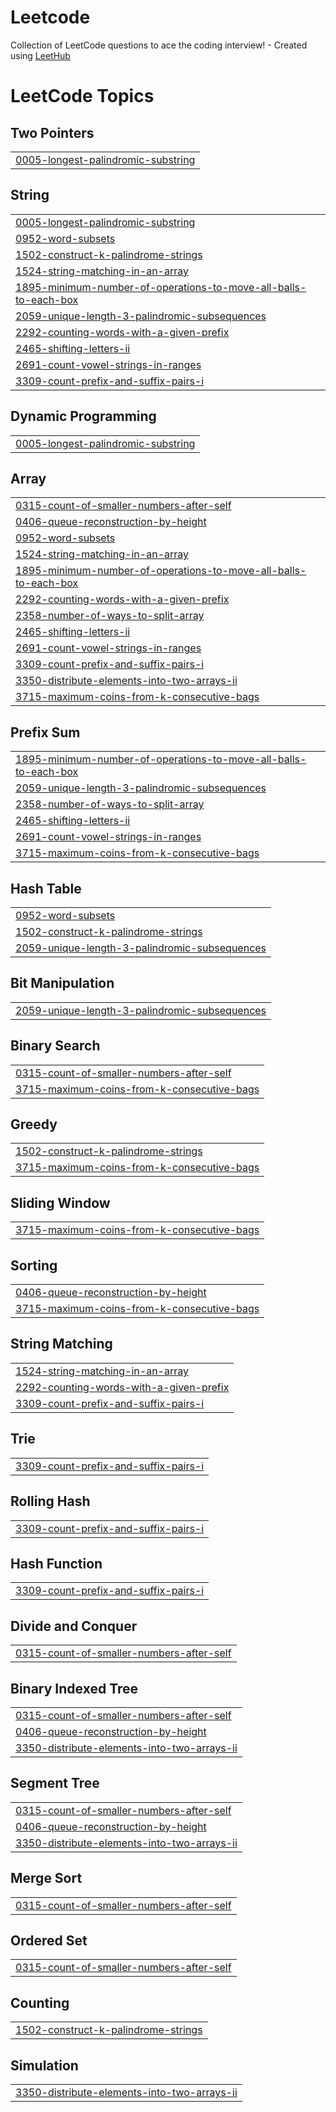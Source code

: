 # Leetcode
Collection of LeetCode questions to ace the coding interview! - Created using [LeetHub](https://github.com/QasimWani/LeetHub)

<!---LeetCode Topics Start-->
# LeetCode Topics
## Two Pointers
|  |
| ------- |
| [0005-longest-palindromic-substring](https://github.com/Sire-Arman/Leetcode/tree/master/0005-longest-palindromic-substring) |
## String
|  |
| ------- |
| [0005-longest-palindromic-substring](https://github.com/Sire-Arman/Leetcode/tree/master/0005-longest-palindromic-substring) |
| [0952-word-subsets](https://github.com/Sire-Arman/Leetcode/tree/master/0952-word-subsets) |
| [1502-construct-k-palindrome-strings](https://github.com/Sire-Arman/Leetcode/tree/master/1502-construct-k-palindrome-strings) |
| [1524-string-matching-in-an-array](https://github.com/Sire-Arman/Leetcode/tree/master/1524-string-matching-in-an-array) |
| [1895-minimum-number-of-operations-to-move-all-balls-to-each-box](https://github.com/Sire-Arman/Leetcode/tree/master/1895-minimum-number-of-operations-to-move-all-balls-to-each-box) |
| [2059-unique-length-3-palindromic-subsequences](https://github.com/Sire-Arman/Leetcode/tree/master/2059-unique-length-3-palindromic-subsequences) |
| [2292-counting-words-with-a-given-prefix](https://github.com/Sire-Arman/Leetcode/tree/master/2292-counting-words-with-a-given-prefix) |
| [2465-shifting-letters-ii](https://github.com/Sire-Arman/Leetcode/tree/master/2465-shifting-letters-ii) |
| [2691-count-vowel-strings-in-ranges](https://github.com/Sire-Arman/Leetcode/tree/master/2691-count-vowel-strings-in-ranges) |
| [3309-count-prefix-and-suffix-pairs-i](https://github.com/Sire-Arman/Leetcode/tree/master/3309-count-prefix-and-suffix-pairs-i) |
## Dynamic Programming
|  |
| ------- |
| [0005-longest-palindromic-substring](https://github.com/Sire-Arman/Leetcode/tree/master/0005-longest-palindromic-substring) |
## Array
|  |
| ------- |
| [0315-count-of-smaller-numbers-after-self](https://github.com/Sire-Arman/Leetcode/tree/master/0315-count-of-smaller-numbers-after-self) |
| [0406-queue-reconstruction-by-height](https://github.com/Sire-Arman/Leetcode/tree/master/0406-queue-reconstruction-by-height) |
| [0952-word-subsets](https://github.com/Sire-Arman/Leetcode/tree/master/0952-word-subsets) |
| [1524-string-matching-in-an-array](https://github.com/Sire-Arman/Leetcode/tree/master/1524-string-matching-in-an-array) |
| [1895-minimum-number-of-operations-to-move-all-balls-to-each-box](https://github.com/Sire-Arman/Leetcode/tree/master/1895-minimum-number-of-operations-to-move-all-balls-to-each-box) |
| [2292-counting-words-with-a-given-prefix](https://github.com/Sire-Arman/Leetcode/tree/master/2292-counting-words-with-a-given-prefix) |
| [2358-number-of-ways-to-split-array](https://github.com/Sire-Arman/Leetcode/tree/master/2358-number-of-ways-to-split-array) |
| [2465-shifting-letters-ii](https://github.com/Sire-Arman/Leetcode/tree/master/2465-shifting-letters-ii) |
| [2691-count-vowel-strings-in-ranges](https://github.com/Sire-Arman/Leetcode/tree/master/2691-count-vowel-strings-in-ranges) |
| [3309-count-prefix-and-suffix-pairs-i](https://github.com/Sire-Arman/Leetcode/tree/master/3309-count-prefix-and-suffix-pairs-i) |
| [3350-distribute-elements-into-two-arrays-ii](https://github.com/Sire-Arman/Leetcode/tree/master/3350-distribute-elements-into-two-arrays-ii) |
| [3715-maximum-coins-from-k-consecutive-bags](https://github.com/Sire-Arman/Leetcode/tree/master/3715-maximum-coins-from-k-consecutive-bags) |
## Prefix Sum
|  |
| ------- |
| [1895-minimum-number-of-operations-to-move-all-balls-to-each-box](https://github.com/Sire-Arman/Leetcode/tree/master/1895-minimum-number-of-operations-to-move-all-balls-to-each-box) |
| [2059-unique-length-3-palindromic-subsequences](https://github.com/Sire-Arman/Leetcode/tree/master/2059-unique-length-3-palindromic-subsequences) |
| [2358-number-of-ways-to-split-array](https://github.com/Sire-Arman/Leetcode/tree/master/2358-number-of-ways-to-split-array) |
| [2465-shifting-letters-ii](https://github.com/Sire-Arman/Leetcode/tree/master/2465-shifting-letters-ii) |
| [2691-count-vowel-strings-in-ranges](https://github.com/Sire-Arman/Leetcode/tree/master/2691-count-vowel-strings-in-ranges) |
| [3715-maximum-coins-from-k-consecutive-bags](https://github.com/Sire-Arman/Leetcode/tree/master/3715-maximum-coins-from-k-consecutive-bags) |
## Hash Table
|  |
| ------- |
| [0952-word-subsets](https://github.com/Sire-Arman/Leetcode/tree/master/0952-word-subsets) |
| [1502-construct-k-palindrome-strings](https://github.com/Sire-Arman/Leetcode/tree/master/1502-construct-k-palindrome-strings) |
| [2059-unique-length-3-palindromic-subsequences](https://github.com/Sire-Arman/Leetcode/tree/master/2059-unique-length-3-palindromic-subsequences) |
## Bit Manipulation
|  |
| ------- |
| [2059-unique-length-3-palindromic-subsequences](https://github.com/Sire-Arman/Leetcode/tree/master/2059-unique-length-3-palindromic-subsequences) |
## Binary Search
|  |
| ------- |
| [0315-count-of-smaller-numbers-after-self](https://github.com/Sire-Arman/Leetcode/tree/master/0315-count-of-smaller-numbers-after-self) |
| [3715-maximum-coins-from-k-consecutive-bags](https://github.com/Sire-Arman/Leetcode/tree/master/3715-maximum-coins-from-k-consecutive-bags) |
## Greedy
|  |
| ------- |
| [1502-construct-k-palindrome-strings](https://github.com/Sire-Arman/Leetcode/tree/master/1502-construct-k-palindrome-strings) |
| [3715-maximum-coins-from-k-consecutive-bags](https://github.com/Sire-Arman/Leetcode/tree/master/3715-maximum-coins-from-k-consecutive-bags) |
## Sliding Window
|  |
| ------- |
| [3715-maximum-coins-from-k-consecutive-bags](https://github.com/Sire-Arman/Leetcode/tree/master/3715-maximum-coins-from-k-consecutive-bags) |
## Sorting
|  |
| ------- |
| [0406-queue-reconstruction-by-height](https://github.com/Sire-Arman/Leetcode/tree/master/0406-queue-reconstruction-by-height) |
| [3715-maximum-coins-from-k-consecutive-bags](https://github.com/Sire-Arman/Leetcode/tree/master/3715-maximum-coins-from-k-consecutive-bags) |
## String Matching
|  |
| ------- |
| [1524-string-matching-in-an-array](https://github.com/Sire-Arman/Leetcode/tree/master/1524-string-matching-in-an-array) |
| [2292-counting-words-with-a-given-prefix](https://github.com/Sire-Arman/Leetcode/tree/master/2292-counting-words-with-a-given-prefix) |
| [3309-count-prefix-and-suffix-pairs-i](https://github.com/Sire-Arman/Leetcode/tree/master/3309-count-prefix-and-suffix-pairs-i) |
## Trie
|  |
| ------- |
| [3309-count-prefix-and-suffix-pairs-i](https://github.com/Sire-Arman/Leetcode/tree/master/3309-count-prefix-and-suffix-pairs-i) |
## Rolling Hash
|  |
| ------- |
| [3309-count-prefix-and-suffix-pairs-i](https://github.com/Sire-Arman/Leetcode/tree/master/3309-count-prefix-and-suffix-pairs-i) |
## Hash Function
|  |
| ------- |
| [3309-count-prefix-and-suffix-pairs-i](https://github.com/Sire-Arman/Leetcode/tree/master/3309-count-prefix-and-suffix-pairs-i) |
## Divide and Conquer
|  |
| ------- |
| [0315-count-of-smaller-numbers-after-self](https://github.com/Sire-Arman/Leetcode/tree/master/0315-count-of-smaller-numbers-after-self) |
## Binary Indexed Tree
|  |
| ------- |
| [0315-count-of-smaller-numbers-after-self](https://github.com/Sire-Arman/Leetcode/tree/master/0315-count-of-smaller-numbers-after-self) |
| [0406-queue-reconstruction-by-height](https://github.com/Sire-Arman/Leetcode/tree/master/0406-queue-reconstruction-by-height) |
| [3350-distribute-elements-into-two-arrays-ii](https://github.com/Sire-Arman/Leetcode/tree/master/3350-distribute-elements-into-two-arrays-ii) |
## Segment Tree
|  |
| ------- |
| [0315-count-of-smaller-numbers-after-self](https://github.com/Sire-Arman/Leetcode/tree/master/0315-count-of-smaller-numbers-after-self) |
| [0406-queue-reconstruction-by-height](https://github.com/Sire-Arman/Leetcode/tree/master/0406-queue-reconstruction-by-height) |
| [3350-distribute-elements-into-two-arrays-ii](https://github.com/Sire-Arman/Leetcode/tree/master/3350-distribute-elements-into-two-arrays-ii) |
## Merge Sort
|  |
| ------- |
| [0315-count-of-smaller-numbers-after-self](https://github.com/Sire-Arman/Leetcode/tree/master/0315-count-of-smaller-numbers-after-self) |
## Ordered Set
|  |
| ------- |
| [0315-count-of-smaller-numbers-after-self](https://github.com/Sire-Arman/Leetcode/tree/master/0315-count-of-smaller-numbers-after-self) |
## Counting
|  |
| ------- |
| [1502-construct-k-palindrome-strings](https://github.com/Sire-Arman/Leetcode/tree/master/1502-construct-k-palindrome-strings) |
## Simulation
|  |
| ------- |
| [3350-distribute-elements-into-two-arrays-ii](https://github.com/Sire-Arman/Leetcode/tree/master/3350-distribute-elements-into-two-arrays-ii) |
<!---LeetCode Topics End-->